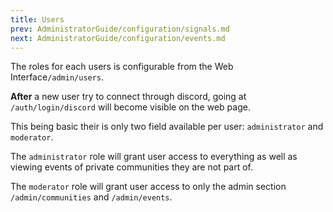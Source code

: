 ```yaml
---
title: Users
prev: AdministratorGuide/configuration/signals.md
next: AdministratorGuide/configuration/events.md
---
```


The roles for each users is configurable from the Web Interface`/admin/users`.

**After** a new user try to connect through discord, going at `/auth/login/discord` will become visible on the web page.

This being basic their is only two field available per user: `administrator` and `moderator`.

The `administrator` role will grant user access to everything as well as viewing events of private communities they are not part of.

The `moderator` role will grant user access to only the admin section `/admin/communities` and `/admin/events`.